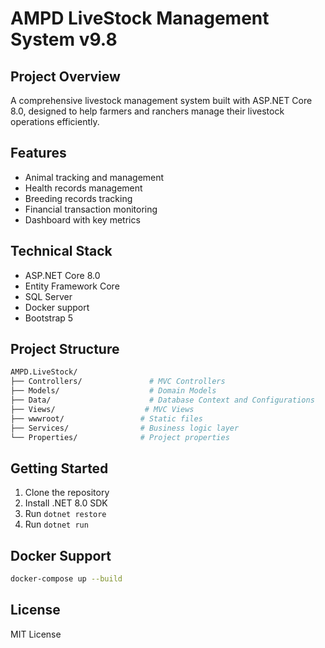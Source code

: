 # AMPD LiveStock Management System v9.8

## Project Overview
A comprehensive livestock management system built with ASP.NET Core 8.0, designed to help farmers and ranchers manage their livestock operations efficiently.

## Features
- Animal tracking and management
- Health records management
- Breeding records tracking
- Financial transaction monitoring
- Dashboard with key metrics

## Technical Stack
- ASP.NET Core 8.0
- Entity Framework Core
- SQL Server
- Docker support
- Bootstrap 5

## Project Structure
```bash
AMPD.LiveStock/
├── Controllers/               # MVC Controllers
├── Models/                    # Domain Models
├── Data/                      # Database Context and Configurations
├── Views/                    # MVC Views
├── wwwroot/                 # Static files
├── Services/                # Business logic layer
└── Properties/              # Project properties
```

## Getting Started
1. Clone the repository
2. Install .NET 8.0 SDK
3. Run `dotnet restore`
4. Run `dotnet run`

## Docker Support
```bash
docker-compose up --build
```

## License
MIT License